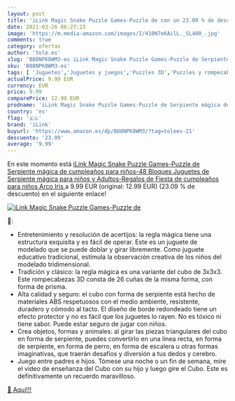 ```yaml
---
layout: post
title: 'iLink Magic Snake Puzzle Games-Puzzle de con un 23.09 % de descuento'
date: 2021-03-26 06:27:23
image: 'https://m.media-amazon.com/images/I/410N7eKAilL._SL400_.jpg'
comments: true
category: ofertas
author: 'tole.es'
slug: 'B08NPK8WM3-es iLink Magic Snake Puzzle Games-Puzzle de Serpiente mágica...'
sku: 'B08NPK8WM3-es'
tags: [ 'Juguetes','Juguetes y juegos','Puzzles 3D','Puzzles y rompecabezas','ilink','juguetes','puzzle', ]
actualPrice: 9.99 EUR
currency: EUR
price: 9.99
comparePrice: 12.99 EUR
prodname: 'iLink Magic Snake Puzzle Games-Puzzle de Serpiente mágica de cumpleaños para niños-48 Bloques Juguetes de Serpiente mágica para niños y Adultos-Regalos de Fiesta de cumpleaños para niños  Arco Iris '
country: 'es'
flag: '🇪🇸'
brand: 'iLink'
buyurl: 'https://www.amazon.es/dp/B08NPK8WM3/?tag=tolees-21'
descuento: '23.09'
average: '9.99'
---
```


En este momento está [iLink Magic Snake Puzzle Games-Puzzle de Serpiente mágica de cumpleaños para niños-48 Bloques Juguetes de Serpiente mágica para niños y Adultos-Regalos de Fiesta de cumpleaños para niños  Arco Iris ](https://www.amazon.es/dp/B08NPK8WM3/?tag=tolees-21) a 9.99 EUR (original: 12.99 EUR) (23.09 %  de descuento) en el siguiente enlace!

[![iLink Magic Snake Puzzle Games-Puzzle de](https://m.media-amazon.com/images/I/410N7eKAilL._SL400_.jpg)](https://www.amazon.es/dp/B08NPK8WM3/?tag=tolees-21)

🔎:

- Entretenimiento y resolución de acertijos: la regla mágica tiene una estructura exquisita y es fácil de operar. Este es un juguete de modelado que se puede doblar y girar libremente. Como juguete educativo tradicional, estimula la observación creativa de los niños del modelado tridimensional.
- Tradición y clásico: la regla mágica es una variante del cubo de 3x3x3. Este rompecabezas 3D consta de 26 cuñas de la misma forma, con forma de prisma.
- Alta calidad y seguro: el cubo con forma de serpiente está hecho de materiales ABS respetuosos con el medio ambiente, resistente, duradero y cómodo al tacto. El diseño de borde redondeado tiene un efecto protector y no es fácil que los juguetes lo rayen. No es tóxico ni tiene sabor. Puede estar seguro de jugar con niños.
- Crea objetos, formas y animales: al girar las piezas triangulares del cubo en forma de serpiente, puedes convertirlo en una línea recta, en forma de serpiente, en forma de perro, en forma de escalera u otras formas imaginativas, que traerán desafíos y diversión a tus dedos y cerebro.
- Juego entre padres e hijos. Tómese una noche o un fin de semana, mire el video de enseñanza del Cubo con su hijo y luego gire el Cubo. Este es definitivamente un recuerdo maravilloso.

[🛒 Aquí!!!](https://www.amazon.es/dp/B08NPK8WM3/?tag=tolees-21)
